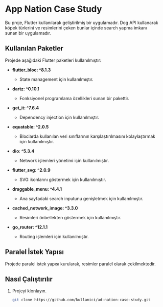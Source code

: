 # App Nation Case Study

Bu proje, Flutter kullanılarak geliştirilmiş bir uygulamadır. Dog API kullanarak köpek türlerini ve resimlerini çeken bunlar içinde search yapma imkanı sunan bir uygulamadır.

## Kullanılan Paketler

Projede aşağıdaki Flutter paketleri kullanılmıştır:

- **flutter_bloc: ^8.1.3**
  - State management için kullanılmıştır.

- **dartz: ^0.10.1**
  - Fonksiyonel programlama özellikleri sunan bir pakettir.

- **get_it: ^7.6.4**
  - Dependency injection için kullanılmıştır.

- **equatable: ^2.0.5**
  - Bloclarda kullanılan veri sınıflarının karşılaştırılmasını kolaylaştırmak için kullanılmıştır.

- **dio: ^5.3.4**
  - Network işlemleri yönetimi için kullanılmıştır.

- **flutter_svg: ^2.0.9**
  - SVG ikonlarını göstermek için kullanılmıştır.

- **draggable_menu: ^4.4.1**
  - Ana sayfadaki search inputunu genişletmek için kullanılmıştır.

- **cached_network_image: ^3.3.0**
  - Resimleri önbellekten göstermek için kullanılmıştır.

- **go_router: ^12.1.1**
  - Routing işlemleri için kullanılmıştır.

## Paralel İstek Yapısı

Projede paralel istek yapısı kurularak, resimler paralel olarak çekilmektedir.

## Nasıl Çalıştırılır

1. Projeyi klonlayın.
   ```bash
   git clone https://github.com/kullanici/ad-nation-case-study.git

